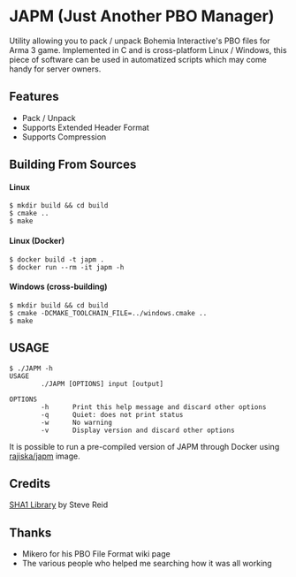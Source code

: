 # JAPM (Just Another PBO Manager)
Utility allowing you to pack / unpack Bohemia Interactive's PBO files for Arma 3 game.  Implemented in C and is cross-platform Linux / Windows, this piece of software can be used in automatized scripts which may come handy for server owners.

## Features
- Pack / Unpack
- Supports Extended Header Format
- Supports Compression

## Building From Sources
#### Linux
```
$ mkdir build && cd build
$ cmake ..
$ make
```

#### Linux (Docker)
```
$ docker build -t japm .
$ docker run --rm -it japm -h
```

#### Windows (cross-building)
```
$ mkdir build && cd build
$ cmake -DCMAKE_TOOLCHAIN_FILE=../windows.cmake ..
$ make
```

## USAGE
```
$ ./JAPM -h
USAGE
        ./JAPM [OPTIONS] input [output]

OPTIONS
        -h      Print this help message and discard other options
        -q      Quiet: does not print status
        -w      No warning
        -v      Display version and discard other options
```

It is possible to run a pre-compiled version of JAPM through Docker using [rajiska/japm](https://hub.docker.com/r/rajiska/japm) image.

## Credits
[SHA1 Library](https://github.com/clibs/sha1) by Steve Reid

## Thanks
- Mikero for his PBO File Format wiki page
- The various people who helped me searching how it was all working
